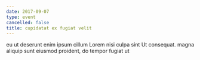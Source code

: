```yaml
---
date: 2017-09-07
type: event
cancelled: false
title: cupidatat ex fugiat velit
---
```

eu ut deserunt enim ipsum cillum Lorem nisi culpa sint Ut consequat. magna aliquip sunt eiusmod proident, do tempor fugiat ut